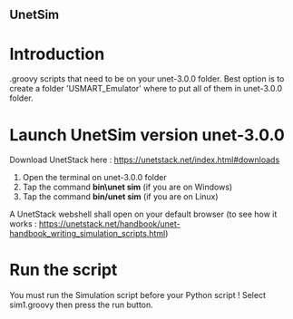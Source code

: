 ## UnetSim

# Introduction

.groovy scripts that need to be on your unet-3.0.0 folder. Best option is to create a folder 'USMART_Emulator' where to put all of them in unet-3.0.0 folder.

# Launch UnetSim version unet-3.0.0

Download UnetStack here : https://unetstack.net/index.html#downloads
  1. Open the terminal on unet-3.0.0 folder 
  2. Tap the command **bin\unet sim** (if you are on Windows)
  3. Tap the command **bin/unet sim** (if you are on Linux)

A UnetStack webshell shall open on your default browser (to see how it works : https://unetstack.net/handbook/unet-handbook_writing_simulation_scripts.html)

# Run the script

You must run the Simulation script before your Python script ! Select sim1.groovy then press the run button.
